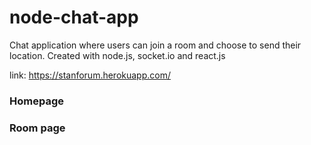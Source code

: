 # node-chat-app
Chat application where users can join a room and choose to send their location.
Created with node.js, socket.io and react.js

link: https://stanforum.herokuapp.com/

### Homepage


### Room page
